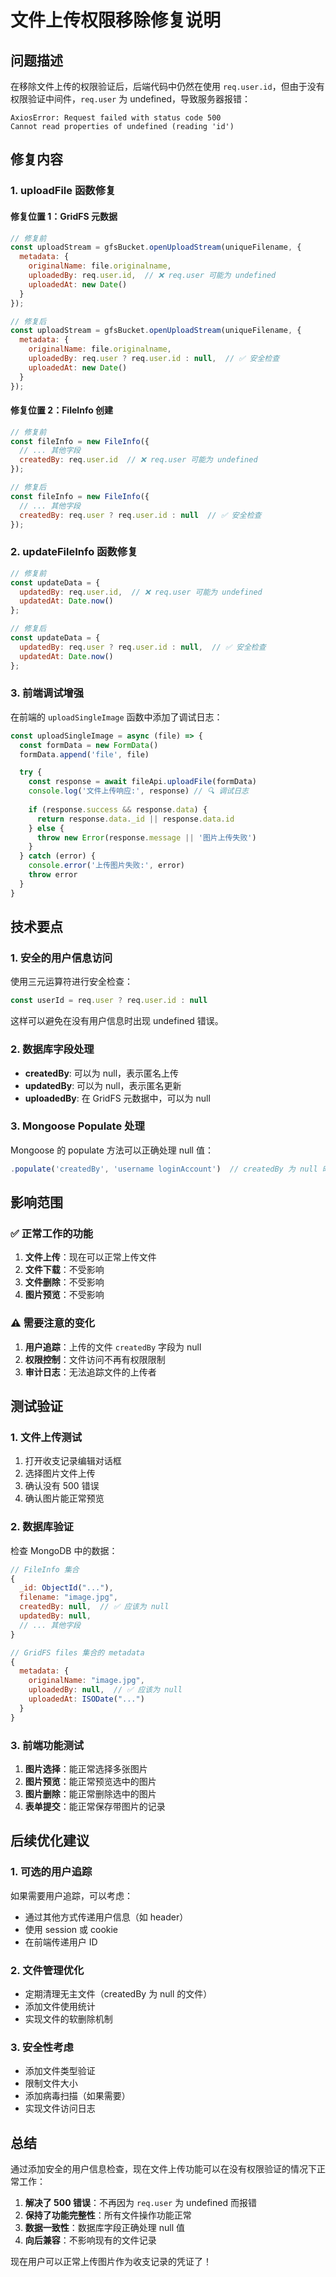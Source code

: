 # 文件上传权限移除修复说明

## 问题描述

在移除文件上传的权限验证后，后端代码中仍然在使用 `req.user.id`，但由于没有权限验证中间件，`req.user` 为 undefined，导致服务器报错：

```
AxiosError: Request failed with status code 500
Cannot read properties of undefined (reading 'id')
```

## 修复内容

### 1. uploadFile 函数修复

#### 修复位置 1：GridFS 元数据
```javascript
// 修复前
const uploadStream = gfsBucket.openUploadStream(uniqueFilename, {
  metadata: {
    originalName: file.originalname,
    uploadedBy: req.user.id,  // ❌ req.user 可能为 undefined
    uploadedAt: new Date()
  }
});

// 修复后
const uploadStream = gfsBucket.openUploadStream(uniqueFilename, {
  metadata: {
    originalName: file.originalname,
    uploadedBy: req.user ? req.user.id : null,  // ✅ 安全检查
    uploadedAt: new Date()
  }
});
```

#### 修复位置 2：FileInfo 创建
```javascript
// 修复前
const fileInfo = new FileInfo({
  // ... 其他字段
  createdBy: req.user.id  // ❌ req.user 可能为 undefined
});

// 修复后
const fileInfo = new FileInfo({
  // ... 其他字段
  createdBy: req.user ? req.user.id : null  // ✅ 安全检查
});
```

### 2. updateFileInfo 函数修复

```javascript
// 修复前
const updateData = {
  updatedBy: req.user.id,  // ❌ req.user 可能为 undefined
  updatedAt: Date.now()
};

// 修复后
const updateData = {
  updatedBy: req.user ? req.user.id : null,  // ✅ 安全检查
  updatedAt: Date.now()
};
```

### 3. 前端调试增强

在前端的 `uploadSingleImage` 函数中添加了调试日志：

```javascript
const uploadSingleImage = async (file) => {
  const formData = new FormData()
  formData.append('file', file)

  try {
    const response = await fileApi.uploadFile(formData)
    console.log('文件上传响应:', response) // 🔍 调试日志
    
    if (response.success && response.data) {
      return response.data._id || response.data.id
    } else {
      throw new Error(response.message || '图片上传失败')
    }
  } catch (error) {
    console.error('上传图片失败:', error)
    throw error
  }
}
```

## 技术要点

### 1. 安全的用户信息访问

使用三元运算符进行安全检查：
```javascript
const userId = req.user ? req.user.id : null
```

这样可以避免在没有用户信息时出现 undefined 错误。

### 2. 数据库字段处理

- **createdBy**: 可以为 null，表示匿名上传
- **updatedBy**: 可以为 null，表示匿名更新
- **uploadedBy**: 在 GridFS 元数据中，可以为 null

### 3. Mongoose Populate 处理

Mongoose 的 populate 方法可以正确处理 null 值：
```javascript
.populate('createdBy', 'username loginAccount')  // createdBy 为 null 时不会报错
```

## 影响范围

### ✅ 正常工作的功能

1. **文件上传**：现在可以正常上传文件
2. **文件下载**：不受影响
3. **文件删除**：不受影响
4. **图片预览**：不受影响

### ⚠️ 需要注意的变化

1. **用户追踪**：上传的文件 `createdBy` 字段为 null
2. **权限控制**：文件访问不再有权限限制
3. **审计日志**：无法追踪文件的上传者

## 测试验证

### 1. 文件上传测试

1. 打开收支记录编辑对话框
2. 选择图片文件上传
3. 确认没有 500 错误
4. 确认图片能正常预览

### 2. 数据库验证

检查 MongoDB 中的数据：

```javascript
// FileInfo 集合
{
  _id: ObjectId("..."),
  filename: "image.jpg",
  createdBy: null,  // ✅ 应该为 null
  updatedBy: null,
  // ... 其他字段
}

// GridFS files 集合的 metadata
{
  metadata: {
    originalName: "image.jpg",
    uploadedBy: null,  // ✅ 应该为 null
    uploadedAt: ISODate("...")
  }
}
```

### 3. 前端功能测试

1. **图片选择**：能正常选择多张图片
2. **图片预览**：能正常预览选中的图片
3. **图片删除**：能正常删除选中的图片
4. **表单提交**：能正常保存带图片的记录

## 后续优化建议

### 1. 可选的用户追踪

如果需要用户追踪，可以考虑：
- 通过其他方式传递用户信息（如 header）
- 使用 session 或 cookie
- 在前端传递用户 ID

### 2. 文件管理优化

- 定期清理无主文件（createdBy 为 null 的文件）
- 添加文件使用统计
- 实现文件的软删除机制

### 3. 安全性考虑

- 添加文件类型验证
- 限制文件大小
- 添加病毒扫描（如果需要）
- 实现文件访问日志

## 总结

通过添加安全的用户信息检查，现在文件上传功能可以在没有权限验证的情况下正常工作：

1. **解决了 500 错误**：不再因为 `req.user` 为 undefined 而报错
2. **保持了功能完整性**：所有文件操作功能正常
3. **数据一致性**：数据库字段正确处理 null 值
4. **向后兼容**：不影响现有的文件记录

现在用户可以正常上传图片作为收支记录的凭证了！
